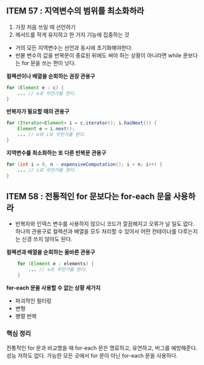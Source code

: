 ## ITEM 57 : 지역변수의 범위를 최소화하라

1. 가장 처음 쓰일 때 선언하기
2. 메서드를 작게 유지하고 한 가지 기능에 집중하는 것

- 거의 모든 지역변수는 선언과 동시에 초기화해야한다.
- 반볻 변수의 값을 반복문이 종료된 뒤에도 써야 하는 상황이 아니라면 while 문보다는 for 문을 쓰는 편이 낫다.

**컬렉션이나 배열을 순회하는 권장 관용구**
```java
for (Element e : c) {
    ... // e로 무언가를 한다.
}
```

**반복자가 필요할 때의 관용구**
```java
for (Iterator<Element> i = c.iterator(); i.hasNext()) {
    Element e = i.next();
    ... // e와 i로 무언가를 한다.
}
```

**지역변수를 최소화하는 또 다른 반복문 관용구**
```java
for (int i = 0, n - expensiveComputation(); i < n; i++) {
    ... // i로 무언가를 한다.
}
```

## ITEM 58 : 전통적인 for 문보다는 for-each 문을 사용하라

- 반복자와 인덱스 변수를 사용하지 않으니 코드가 깔끔해지고 오류가 날 일도 없다. 하나의 관용구로 컬렉션과 배열을 모두 처리할 수 있어서
어떤 컨테이너를 다루는지는 신경 쓰지 않아도 된다.

**컬렉션과 배열을 순회하는 올바른 관용구**
```java
    for (Element e : elements) {
        ... // e로 무언가를 한다.
    }
```

**for-each 문을 사용할 수 없는 상황 세가지**
- 파괴적인 필터링
- 변형
- 병렬 반복

### 핵심 정리
전통적인 for 문과 비교했을 때 for-each 문은 명료하고, 유연하고, 버그를 예방해준다. 성능 저하도 없다. 가능한 모든 곳에서 for 문이 아닌 for-each 문을 사용하다.